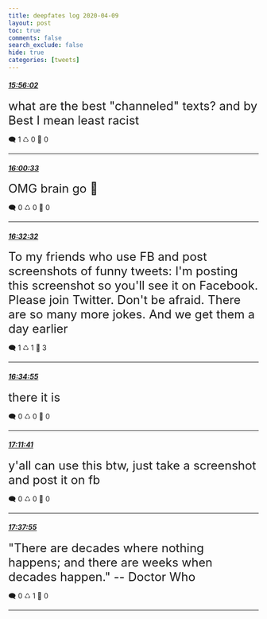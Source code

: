 ```yaml
---
title: deepfates log 2020-04-09
layout: post
toc: true
comments: false
search_exclude: false
hide: true
categories: [tweets]
---
```



#### <a href = "https://twitter.com/deepfates/status/1248369103779164160">*15:56:02*</a>

<font size="5">what are the best "channeled" texts? and by Best I mean least racist</font>



🗨️ 1 ♺ 0 🤍  0   

---
    
#### <a href = "https://twitter.com/deepfates/status/1248370240016093184">*16:00:33*</a>

<font size="5">OMG brain go 🎇</font>



🗨️ 0 ♺ 0 🤍  0   

---
    
#### <a href = "https://twitter.com/deepfates/status/1248378288956780546">*16:32:32*</a>

<font size="5">To my friends who use FB and post screenshots of funny tweets:  I'm posting this screenshot so you'll see it on Facebook.   Please join Twitter. Don't be afraid. There are so many more jokes. And we get them a day earlier</font>



🗨️ 1 ♺ 1 🤍  3   

---
    
#### <a href = "https://twitter.com/deepfates/status/1248378888616476673">*16:34:55*</a>

<font size="5">there it is</font>



🗨️ 0 ♺ 0 🤍  0   

---
    
#### <a href = "https://twitter.com/deepfates/status/1248388140852580353">*17:11:41*</a>

<font size="5">y'all can use this btw, just take a screenshot and post it on fb</font>



🗨️ 0 ♺ 0 🤍  0   

---
    
#### <a href = "https://twitter.com/deepfates/status/1248394741764337664">*17:37:55*</a>

<font size="5">"There are decades where nothing happens; and there are weeks when decades happen."   -- Doctor Who</font>



🗨️ 0 ♺ 1 🤍  0   

---
    
            

